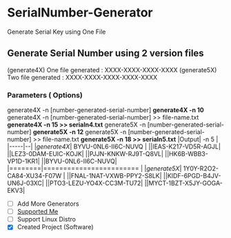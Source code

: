 
# SerialNumber-Generator
Generate Serial Key using One File
## Generate Serial Number using 2 version files
(generate4X) One file generated : XXXX-XXXX-XXXX-XXXX
(generate5X) Two file generated : XXXX-XXXX-XXXX-XXXX-XXXX
### Parameters ( Options)
generate4X -n [number-generated-serial-number]
**generate4X -n 10**
generate4X -n [number-generated-serial-number] >> file-name.txt
**generate4X -n 15 >> serialn4.txt**
generate5X -n [number-generated-serial-number]
**generate5X -n 12**
generate5X -n [number-generated-serial-number] >> file-name.txt
**generate5X -n 18 >> serialn5.txt**
|Output| -n 5 |
|-----|--|
|*generate4X*|  BYVU-0NL6-II6C-NUVQ |
||IEAS-K217-VD5R-AGJL|
||LEZ3-0DAM-EUIC-KOJK|
||PJJN-KNKW-RJ9T-Q8VL|
||HK6B-WBB3-VP1D-1KR1|
||BYVU-0NL6-II6C-NUVQ|
|========|======================== |
|*generate5X*|  1Y0Y-R2O2-CA84-XU34-F07W |
||FNAL-1NAT-VXWB-PPY2-S8LK|
||KIDF-6PGD-B4JV-UN6J-03XC|
||PTO3-LEZU-YO4X-CC3M-TU72|
||MYCT-1BZT-X5JY-GOGA-EKV3|

 - [ ] Add More Generators
 - [ ] [Supported Me](https://paypal.me/pools/c/8xnJw8UTAs)
 - [ ] Support Linux Distro
 - [x] Created Project (Software)
